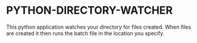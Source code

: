 PYTHON-DIRECTORY-WATCHER
========================

This python application watches your directory for files created. When files are created it then runs the batch file in the location
you specify.

